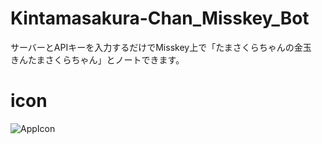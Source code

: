 # Kintamasakura-Chan_Misskey_Bot
サーバーとAPIキーを入力するだけでMisskey上で「たまさくらちゃんの金玉　きんたまさくらちゃん」とノートできます。
# icon
![AppIcon](https://user-images.githubusercontent.com/63937252/222684565-21c3a16d-ab8c-4573-9c99-b8683c4a2f93.png)
